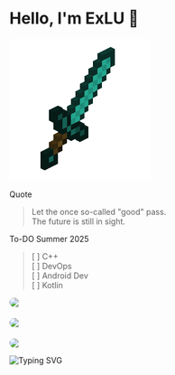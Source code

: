 <!-- 🌌 README by ouo-anime -->

# Hello, I'm ExLU 👋 

<!-- Gif -->
![](https://github.com/ouo-anime/ouo-anime/blob/main/Sword.gif)

Quote
> Let the once so-called "good" pass. <br>
The future is still in sight.
> 
To-DO Summer 2025
> [ ] C++ <br> [ ] DevOps <br> [ ] Android Dev <br> [ ] Kotlin

<div style="display: flex; flex-direction: column; gap: 20px; max-width: 90%;">
  <img 
    src="https://github-readme-stats.vercel.app/api?username=ouo-anime&show_icons=true&theme=tokyonight&bg_color=000000&title_color=DA70D6&icon_color=DA70D6&text_color=ffffff"
    style="width: 60%; max-width: 100px; border-radius: 10px;"
  />
  <img 
    src="https://github-readme-streak-stats.herokuapp.com/?user=ouo-anime&theme=tokyonight&background=000000&ring=DA70D6&currStreakLabel=ffffff&sideLabels=ffffff"
    style="width: 60%; max-width: 100px; border-radius: 10px;"
  />
  <img 
    src="https://github-readme-stats.vercel.app/api/top-langs/?username=ouo-anime&layout=compact&theme=tokyonight&bg_color=000000&title_color=DA70D6&text_color=ffffff"
    style="width: 60%; max-width: 100px; border-radius: 10px;"
  />
</div>

<p>
  <img src="https://readme-typing-svg.demolab.com?font=Fira+Code&size=18&pause=1000&color=DA70D6&width=600&lines=Meow+Meow+Meoow~+Meow!;MEOW!+Meow?;music+muSic+MeoMusic+MeowMusic;Meow+Meow+Meoow~+Meow!;MEOW!+Meow?;" alt="Typing SVG" />
</p>
